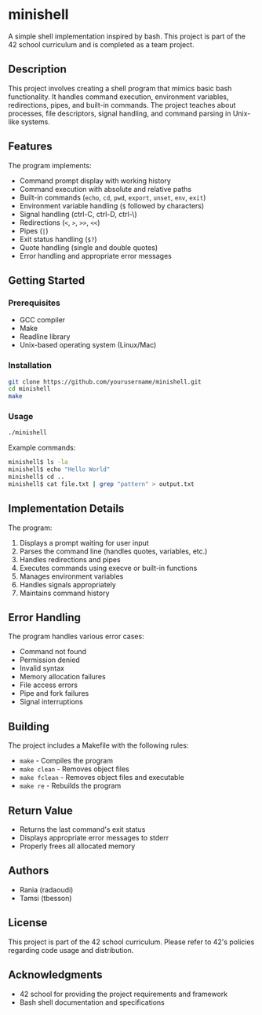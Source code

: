 # minishell

A simple shell implementation inspired by bash. This project is part of the 42 school curriculum and is completed as a team project.

## Description

This project involves creating a shell program that mimics basic bash functionality. It handles command execution, environment variables, redirections, pipes, and built-in commands. The project teaches about processes, file descriptors, signal handling, and command parsing in Unix-like systems.

## Features

The program implements:
- Command prompt display with working history
- Command execution with absolute and relative paths
- Built-in commands (`echo`, `cd`, `pwd`, `export`, `unset`, `env`, `exit`)
- Environment variable handling (`$` followed by characters)
- Signal handling (ctrl-C, ctrl-D, ctrl-\\)
- Redirections (`<`, `>`, `>>`, `<<`)
- Pipes (`|`)
- Exit status handling (`$?`)
- Quote handling (single and double quotes)
- Error handling and appropriate error messages

## Getting Started

### Prerequisites
- GCC compiler
- Make
- Readline library
- Unix-based operating system (Linux/Mac)

### Installation
```bash
git clone https://github.com/yourusername/minishell.git
cd minishell
make
```

### Usage
```bash
./minishell
```

Example commands:
```bash
minishell$ ls -la
minishell$ echo "Hello World"
minishell$ cd ..
minishell$ cat file.txt | grep "pattern" > output.txt
```

## Implementation Details

The program:
1. Displays a prompt waiting for user input
2. Parses the command line (handles quotes, variables, etc.)
3. Handles redirections and pipes
4. Executes commands using execve or built-in functions
5. Manages environment variables
6. Handles signals appropriately
7. Maintains command history

## Error Handling
The program handles various error cases:
- Command not found
- Permission denied
- Invalid syntax
- Memory allocation failures
- File access errors
- Pipe and fork failures
- Signal interruptions

## Building
The project includes a Makefile with the following rules:
- `make` - Compiles the program
- `make clean` - Removes object files
- `make fclean` - Removes object files and executable
- `make re` - Rebuilds the program

## Return Value
- Returns the last command's exit status
- Displays appropriate error messages to stderr
- Properly frees all allocated memory

## Authors
- Rania (radaoudi)
- Tamsi (tbesson)

## License
This project is part of the 42 school curriculum. Please refer to 42's policies regarding code usage and distribution.

## Acknowledgments
- 42 school for providing the project requirements and framework
- Bash shell documentation and specifications
